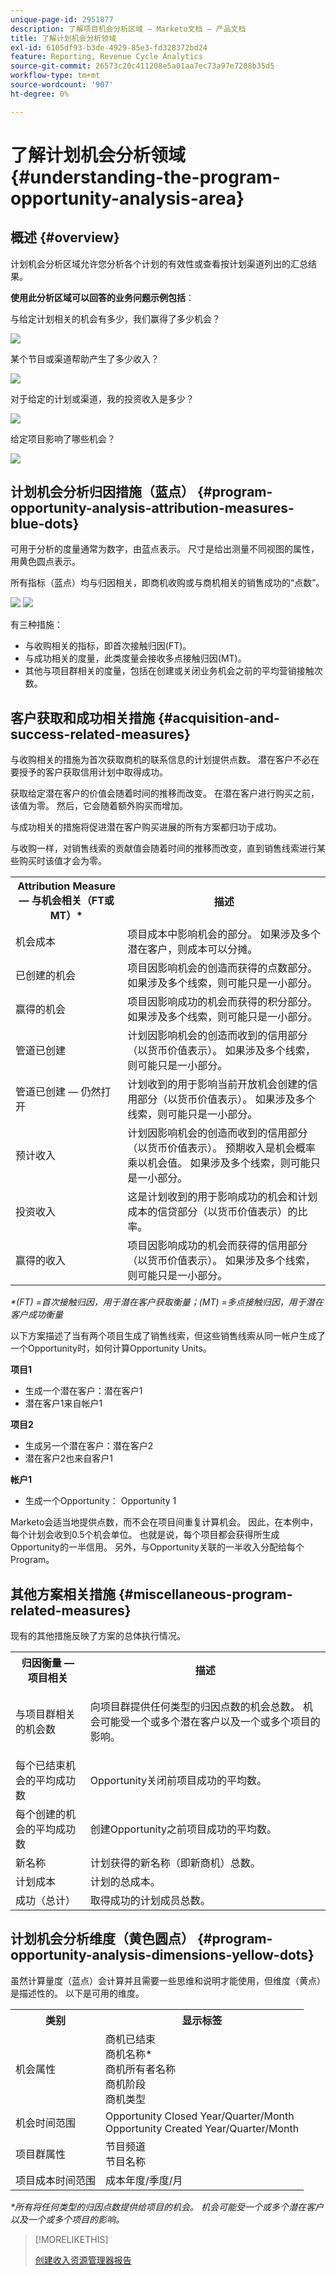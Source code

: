 ```yaml
---
unique-page-id: 2951877
description: 了解项目机会分析区域 — Marketo文档 — 产品文档
title: 了解计划机会分析领域
exl-id: 6105df93-b3de-4929-85e3-fd328372bd24
feature: Reporting, Revenue Cycle Analytics
source-git-commit: 26573c20c411208e5a01aa7ec73a97e7208b35d5
workflow-type: tm+mt
source-wordcount: '907'
ht-degree: 0%

---
```


# 了解计划机会分析领域 {#understanding-the-program-opportunity-analysis-area}

## 概述 {#overview}

计划机会分析区域允许您分析各个计划的有效性或查看按计划渠道列出的汇总结果。

**使用此分析区域可以回答的业务问题示例包括**：

与给定计划相关的机会有多少，我们赢得了多少机会？

![](assets/one-1.png)

某个节目或渠道帮助产生了多少收入？

![](assets/two-1.png)

对于给定的计划或渠道，我的投资收入是多少？

![](assets/three-1.png)

给定项目影响了哪些机会？

![](assets/four-1.png)

## 计划机会分析归因措施（蓝点） {#program-opportunity-analysis-attribution-measures-blue-dots}

可用于分析的度量通常为数字，由蓝点表示。 尺寸是给出测量不同视图的属性，用黄色圆点表示。

所有指标（蓝点）均与归因相关，即商机收购或与商机相关的销售成功的“点数”。

![](assets/six.five.png) ![](assets/seven-1.png)

有三种措施：

* 与收购相关的指标，即首次接触归因(FT)。
* 与成功相关的度量，此类度量会接收多点接触归因(MT)。
* 其他与项目群相关的度量，包括在创建或关闭业务机会之前的平均营销接触次数。

## 客户获取和成功相关措施 {#acquisition-and-success-related-measures}

与收购相关的措施为首次获取商机的联系信息的计划提供点数。 潜在客户不必在要授予的客户获取信用计划中取得成功。

获取给定潜在客户的价值会随着时间的推移而改变。 在潜在客户进行购买之前，该值为零。 然后，它会随着额外购买而增加。

与成功相关的措施将促进潜在客户购买进展的所有方案都归功于成功。

与收购一样，对销售线索的贡献值会随着时间的推移而改变，直到销售线索进行某些购买时该值才会为零。

<table>
 <tbody>
  <tr>
   <th>Attribution Measure — 与机会相关（FT或MT）*</th>
   <th>描述</th>
  </tr>
  <tr>
   <td>机会成本</td>
   <td>项目成本中影响机会的部分。 如果涉及多个潜在客户，则成本可以分摊。</td>
  </tr>
  <tr>
   <td>已创建的机会</td>
   <td>项目因影响机会的创造而获得的点数部分。 如果涉及多个线索，则可能只是一小部分。</td>
  </tr>
  <tr>
   <td>赢得的机会</td>
   <td>项目因影响成功的机会而获得的积分部分。 如果涉及多个线索，则可能只是一小部分。</td>
  </tr>
  <tr>
   <td>管道已创建</td>
   <td>计划因影响机会的创造而收到的信用部分（以货币价值表示）。 如果涉及多个线索，则可能只是一小部分。</td>
  </tr>
  <tr>
   <td>管道已创建 — 仍然打开</td>
   <td>计划收到的用于影响当前开放机会创建的信用部分（以货币价值表示）。 如果涉及多个线索，则可能只是一小部分。</td>
  </tr>
  <tr>
   <td>预计收入</td>
   <td>计划因影响机会的创造而收到的信用部分（以货币价值表示）。 预期收入是机会概率乘以机会值。 如果涉及多个线索，则可能只是一小部分。</td>
  </tr>
  <tr>
   <td>投资收入</td>
   <td>这是计划收到的用于影响成功的机会和计划成本的信贷部分（以货币价值表示）的比率。</td>
  </tr>
  <tr>
   <td>赢得的收入</td>
   <td>项目因影响成功的机会而获得的信用部分（以货币价值表示）。 如果涉及多个线索，则可能只是一小部分。</td>
  </tr>
 </tbody>
</table>

_&#42;(FT) =首次接触归因，用于潜在客户获取衡量；(MT) =多点接触归因，用于潜在客户成功衡量_

以下方案描述了当有两个项目生成了销售线索，但这些销售线索从同一帐户生成了一个Opportunity时，如何计算Opportunity Units。

**项目1**

* 生成一个潜在客户：潜在客户1
* 潜在客户1来自帐户1

**项目2**

* 生成另一个潜在客户：潜在客户2
* 潜在客户2也来自客户1

**帐户1**

* 生成一个Opportunity： Opportunity 1

Marketo会适当地提供点数，而不会在项目间重复计算机会。 因此，在本例中，每个计划会收到0.5个机会单位。 也就是说，每个项目都会获得所生成Opportunity的一半信用。 另外，与Opportunity关联的一半收入分配给每个Program。

## 其他方案相关措施 {#miscellaneous-program-related-measures}

现有的其他措施反映了方案的总体执行情况。

<table>
 <tbody>
  <tr>
   <th>归因衡量 — 项目相关</th>
   <th>描述</th>
  </tr>
  <tr>
   <td>与项目群相关的机会数</td>
   <td><p>向项目群提供任何类型的归因点数的机会总数。 机会可能受一个或多个潜在客户以及一个或多个项目的影响。</p></td>
  </tr>
  <tr>
   <td>每个已结束机会的平均成功数</td>
   <td>Opportunity关闭前项目成功的平均数。 <br></td>
  </tr>
  <tr>
   <td>每个创建的机会的平均成功数</td>
   <td>创建Opportunity之前项目成功的平均数。</td>
  </tr>
  <tr>
   <td>新名称</td>
   <td>计划获得的新名称（即新商机）总数。</td>
  </tr>
  <tr>
   <td>计划成本</td>
   <td>计划的总成本。</td>
  </tr>
  <tr>
   <td>成功（总计）</td>
   <td>取得成功的计划成员总数。</td>
  </tr>
 </tbody>
</table>

## 计划机会分析维度（黄色圆点） {#program-opportunity-analysis-dimensions-yellow-dots}

虽然计算量度（蓝点）会计算并且需要一些思维和说明才能使用，但维度（黄点）是描述性的。 以下是可用的维度。

<table>
 <tbody>
  <tr>
   <th>类别</th>
   <th>显示标签</th>
  </tr>
  <tr>
   <td>机会属性</td>
   <td>商机已结束<br>商机名称*<br>商机所有者名称<br>商机阶段<br>商机类型</td>
  </tr>
  <tr>
   <td>机会时间范围</td>
   <td>Opportunity Closed Year/Quarter/Month<br>Opportunity Created Year/Quarter/Month</td>
  </tr>
  <tr>
   <td>项目群属性</td>
   <td>节目频道<br>节目名称</td>
  </tr>
  <tr>
   <td>项目成本时间范围</td>
   <td>成本年度/季度/月</td>
  </tr>
 </tbody>
</table>

*&#42;所有将任何类型的归因点数提供给项目的机会。 机会可能受一个或多个潜在客户以及一个或多个项目的影响。*

>[!MORELIKETHIS]
>
>[创建收入资源管理器报告](/help/marketo/product-docs/reporting/revenue-cycle-analytics/revenue-explorer/create-a-revenue-explorer-report.md)
